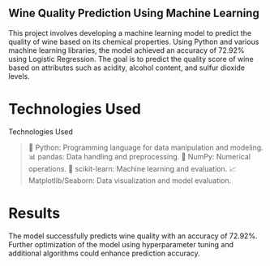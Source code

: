 ## Wine Quality Prediction Using Machine Learning

This project involves developing a machine learning model to predict the quality of wine based on its chemical properties. Using Python and various machine learning libraries, the model achieved an accuracy of 72.92% using Logistic Regression. The goal is to predict the quality score of wine based on attributes such as acidity, alcohol content, and sulfur dioxide levels.

# Technologies Used
Technologies Used
>🐍 Python: Programming language for data manipulation and modeling.
>📊 pandas: Data handling and preprocessing.
>🔢 NumPy: Numerical operations.
>🤖 scikit-learn: Machine learning and evaluation.
>📈 Matplotlib/Seaborn: Data visualization and model evaluation.


# Results
The model successfully predicts wine quality with an accuracy of 72.92%. Further optimization of the model using hyperparameter tuning and additional algorithms could enhance prediction accuracy.
